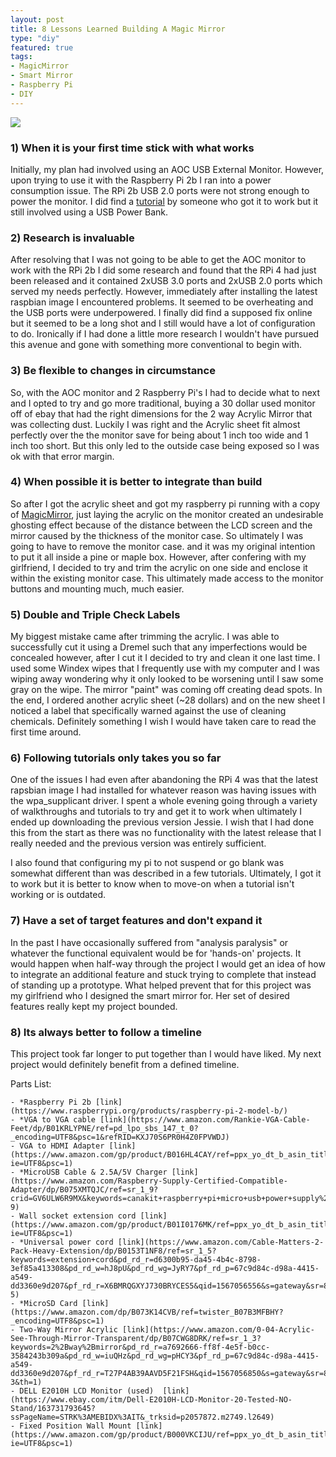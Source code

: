 ```yaml
---
layout: post
title: 8 Lessons Learned Building A Magic Mirror
type: "diy"
featured: true
tags:
- MagicMirror
- Smart Mirror
- Raspberry Pi
- DIY
---
```



<img src="{{ site.url }}/assets/img/posts/magic_mirror/magic_mirror.jpg" class="rotate-img180" style="alignment: center">


### 1) When it is your first time stick with what works

Initially, my plan had involved using an AOC USB External Monitor. However,
upon trying to use it with the Raspberry Pi 2b I ran into a power consumption issue.
The RPi 2b USB 2.0 ports were not strong enough to power the monitor. I did find a [tutorial](https://imkiyoung.wordpress.com/2012/09/18/raspberry-pi-and-aoc-e1649fwu-usb-powered-led-monitor/)
by someone who got it to work but it still involved using a USB Power Bank.

### 2) Research is invaluable

After resolving that I was not going to be able to get the AOC monitor to work with the RPi 2b I did some research and found that the RPi 4 
had just been released and it contained 2xUSB 3.0 ports and 2xUSB 2.0 ports which served my needs perfectly.
However, immediately after installing the latest raspbian image I encountered problems. It seemed to be overheating and the 
USB ports were underpowered. I finally did find a supposed fix online but it seemed to be a long shot and I still would have a lot of configuration to do.
Ironically if I had done a little more research I wouldn't have pursued this avenue and gone with something more conventional to begin with.

### 3) Be flexible to changes in circumstance

So, with the AOC monitor and 2 Raspberry Pi's I had to decide what to next and I opted to try and go more traditional, buying a 
30 dollar used monitor off of ebay that had the right dimensions for the 2 way Acrylic Mirror that was collecting dust. Luckily I was right and the
Acrylic sheet fit almost perfectly over the the monitor save for being about 1 inch too wide and 1 inch too short. But this only led
to the outside case being exposed so I was ok with that error margin. 

### 4) When possible it is better to integrate than build

So after I got the acrylic sheet and got my raspberry pi running with a copy of [MagicMirror](https://github.com/MichMich/MagicMirror/), just laying the 
acrylic on the monitor created an undesirable ghosting effect because of the distance between the LCD screen and the mirror caused by the thickness of the monitor case.
So ultimately I was going to have to remove the monitor case. and it was my original intention to put it all inside a pine or maple box. However, after confering with my girlfriend,
I decided to try and trim the acrylic on one side and enclose it within the existing monitor case. This ultimately made access to the monitor buttons and mounting much, much easier.
 

### 5) Double and Triple Check Labels 

My biggest mistake came after trimming the acrylic. I was able to successfully cut it using a Dremel such that any imperfections would be concealed however, after I cut it I decided to try and 
clean it one last time. I used some Windex wipes that I frequently use with my computer and I was wiping away wondering why it only looked to be worsening until I saw some gray on the wipe.
The mirror "paint" was coming off creating dead spots. In the end, I ordered another acrylic sheet (~28 dollars) and on the new sheet I noticed a label that specifically warned against the use of cleaning
chemicals. Definitely something I wish I would have taken care to read the first time around.

### 6) Following tutorials only takes you so far

One of the issues I had even after abandoning the RPi 4 was that the latest rapsbian image
I had installed for whatever reason was having issues with the wpa_supplicant driver. I spent a whole 
evening going through a variety of walkthroughs and tutorials to try and get it to work when ultimately 
I ended up downloading the previous version Jessie. I wish that I had done this from the start as there was
no functionality with the latest release that I really needed and the previous version was entirely sufficient.

I also found that configuring my pi to not suspend or go blank was somewhat different than was described in a few tutorials.
Ultimately, I got it to work but it is better to know when to move-on when a tutorial isn't working or is outdated.


### 7) Have a set of target features and don't expand it

In the past I have occasionally suffered from "analysis paralysis" or whatever the 
functional equivalent would be for 'hands-on' projects. It would happen when half-way through
the project I would get an idea of how to integrate an additional feature and stuck trying to 
complete that instead of standing up a prototype. What helped prevent that for this project
was my girlfriend who I designed the smart mirror for. Her set of desired features really kept my
project bounded. 

### 8) Its always better to follow a timeline

This project took far longer to put together than I would have liked. My next project would 
definitely benefit from a defined timeline.  


Parts List:

    - *Raspberry Pi 2b [link](https://www.raspberrypi.org/products/raspberry-pi-2-model-b/)
    - *VGA to VGA cable [link](https://www.amazon.com/Rankie-VGA-Cable-Feet/dp/B01KRLYPNE/ref=pd_lpo_sbs_147_t_0?_encoding=UTF8&psc=1&refRID=KXJ70S6PR0H4Z0FPVWDJ)
    - VGA to HDMI Adapter [link](https://www.amazon.com/gp/product/B016HL4CAY/ref=ppx_yo_dt_b_asin_title_o07_s00?ie=UTF8&psc=1)
    - *MicroUSB Cable & 2.5A/5V Charger [link](https://www.amazon.com/Raspberry-Supply-Certified-Compatible-Adapter/dp/B075XMTQJC/ref=sr_1_9?crid=GV6ULW6R9MX&keywords=canakit+raspberry+pi+micro+usb+power+supply%2Fadapter%2Fcharger&qid=1567056472&s=electronics&sprefix=micro+usb++charger+rasp%2Celectronics%2C209&sr=1-9)
    - Wall socket extension cord [link](https://www.amazon.com/gp/product/B01I0176MK/ref=ppx_yo_dt_b_asin_title_o07_s00?ie=UTF8&psc=1)
    - *Universal power cord [link](https://www.amazon.com/Cable-Matters-2-Pack-Heavy-Extension/dp/B0153T1NF8/ref=sr_1_5?keywords=extension+cord&pd_rd_r=d6300b95-da45-4b4c-8798-3ef85a413308&pd_rd_w=hJ8pU&pd_rd_wg=JyRY7&pf_rd_p=67c9d84c-d98a-4415-a549-dd3360e9d207&pf_rd_r=X6BMRQGXYJ730BRYCES5&qid=1567056556&s=gateway&sr=8-5)
    - *MicroSD Card [link](https://www.amazon.com/dp/B073K14CVB/ref=twister_B07B3MFBHY?_encoding=UTF8&psc=1)
    - Two-Way Mirror Acrylic [link](https://www.amazon.com/0-04-Acrylic-See-Through-Mirror-Transparent/dp/B07CWG8DRK/ref=sr_1_3?keywords=2%2Bway%2Bmirror&pd_rd_r=a7692666-ff8f-4e5f-b0cc-3584243b309a&pd_rd_w=iuQHz&pd_rd_wg=pHCY3&pf_rd_p=67c9d84c-d98a-4415-a549-dd3360e9d207&pf_rd_r=T27P4AB39AAVD5F21FSH&qid=1567056850&s=gateway&sr=8-3&th=1)
    - DELL E2010H LCD Monitor (used)  [link](https://www.ebay.com/itm/Dell-E2010H-LCD-Monitor-20-Tested-NO-Stand/163731793645?ssPageName=STRK%3AMEBIDX%3AIT&_trksid=p2057872.m2749.l2649)
    - Fixed Position Wall Mount [link](https://www.amazon.com/gp/product/B000VKCIJU/ref=ppx_yo_dt_b_asin_title_o01_s00?ie=UTF8&psc=1)
    

